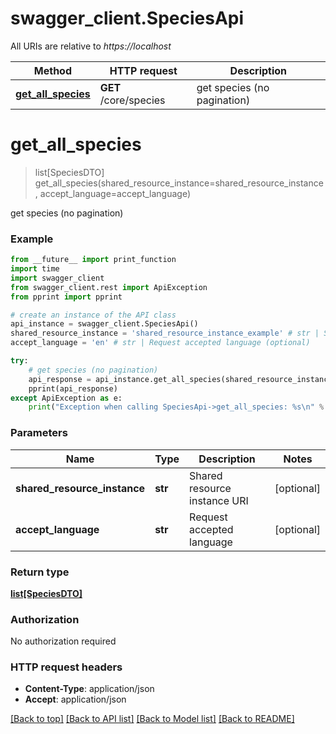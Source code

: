 # swagger_client.SpeciesApi

All URIs are relative to *https://localhost*

Method | HTTP request | Description
------------- | ------------- | -------------
[**get_all_species**](SpeciesApi.md#get_all_species) | **GET** /core/species | get species (no pagination)


# **get_all_species**
> list[SpeciesDTO] get_all_species(shared_resource_instance=shared_resource_instance, accept_language=accept_language)

get species (no pagination)



### Example
```python
from __future__ import print_function
import time
import swagger_client
from swagger_client.rest import ApiException
from pprint import pprint

# create an instance of the API class
api_instance = swagger_client.SpeciesApi()
shared_resource_instance = 'shared_resource_instance_example' # str | Shared resource instance URI (optional)
accept_language = 'en' # str | Request accepted language (optional)

try:
    # get species (no pagination)
    api_response = api_instance.get_all_species(shared_resource_instance=shared_resource_instance, accept_language=accept_language)
    pprint(api_response)
except ApiException as e:
    print("Exception when calling SpeciesApi->get_all_species: %s\n" % e)
```

### Parameters

Name | Type | Description  | Notes
------------- | ------------- | ------------- | -------------
 **shared_resource_instance** | **str**| Shared resource instance URI | [optional] 
 **accept_language** | **str**| Request accepted language | [optional] 

### Return type

[**list[SpeciesDTO]**](SpeciesDTO.md)

### Authorization

No authorization required

### HTTP request headers

 - **Content-Type**: application/json
 - **Accept**: application/json

[[Back to top]](#) [[Back to API list]](../README.md#documentation-for-api-endpoints) [[Back to Model list]](../README.md#documentation-for-models) [[Back to README]](../README.md)

